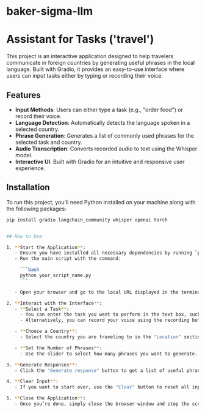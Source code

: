# baker-sigma-llm
# Assistant for Tasks ('travel')

This project is an interactive application designed to help travelers communicate in foreign countries by generating useful phrases in the local language. Built with Gradio, it provides an easy-to-use interface where users can input tasks either by typing or recording their voice.

## Features

- **Input Methods**: Users can either type a task (e.g., "order food") or record their voice.
- **Language Detection**: Automatically detects the language spoken in a selected country.
- **Phrase Generation**: Generates a list of commonly used phrases for the selected task and country.
- **Audio Transcription**: Converts recorded audio to text using the Whisper model.
- **Interactive UI**: Built with Gradio for an intuitive and responsive user experience.

## Installation

To run this project, you'll need Python installed on your machine along with the following packages:

```bash
pip install gradio langchain_community whisper openai torch


## How to Use

1. **Start the Application**:
   - Ensure you have installed all necessary dependencies by running `pip install -r requirements.txt` if you have a requirements file, or manually install the dependencies as indicated in the installation section.
   - Run the main script with the command:

     ```bash
     python your_script_name.py
     ```

   - Open your browser and go to the local URL displayed in the terminal (e.g., `http://127.0.0.1:7860`).

2. **Interact with the Interface**:
   - **Select a Task**:
     - You can enter the task you want to perform in the text box, such as "order food" or "ask for directions."
     - Alternatively, you can record your voice using the recording button, and the application will automatically transcribe the audio to text.

   - **Choose a Country**:
     - Select the country you are traveling to in the "Location" section. This will determine the language in which the phrases are generated.

   - **Set the Number of Phrases**:
     - Use the slider to select how many phrases you want to generate.

3. **Generate Responses**:
   - Click the "Generate response" button to get a list of useful phrases in the language of the selected country.

4. **Clear Input**:
   - If you want to start over, use the "Clear" button to reset all inputs and start from scratch.

5. **Close the Application**:
   - Once you’re done, simply close the browser window and stop the script in the terminal with `Ctrl + C`.

